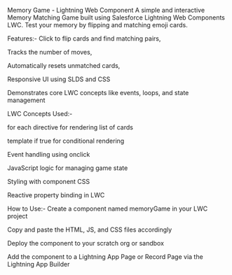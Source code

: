 Memory Game - Lightning Web Component
A simple and interactive Memory Matching Game built using Salesforce Lightning Web Components LWC. Test your memory by flipping and matching emoji cards.



Features:-
Click to flip cards and find matching pairs,

Tracks the number of moves,

Automatically resets unmatched cards,

Responsive UI using SLDS and CSS

Demonstrates core LWC concepts like events, loops, and state management


LWC Concepts Used:-

for each directive for rendering list of cards

template if true for conditional rendering

Event handling using onclick

JavaScript logic for managing game state

Styling with component CSS

Reactive property binding in LWC



How to Use:-
Create a component named memoryGame in your LWC project

Copy and paste the HTML, JS, and CSS files accordingly

Deploy the component to your scratch org or sandbox

Add the component to a Lightning App Page or Record Page via the Lightning App Builder
